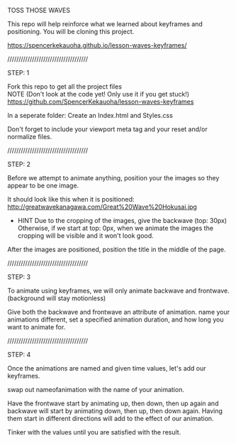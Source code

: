 TOSS THOSE WAVES

This repo will help reinforce what we learned about keyframes
and positioning.  You will be cloning this project.

https://spencerkekauoha.github.io/lesson-waves-keyframes/

////////////////////////////////////

STEP: 1

Fork this repo to get all the project files  
NOTE (Don't look at the code yet!  Only use it if you get stuck!)
https://github.com/SpencerKekauoha/lesson-waves-keyframes

In a seperate folder:
Create an Index.html and Styles.css

Don't forget to include your viewport meta tag and your reset and/or normalize files.

////////////////////////////////////

STEP: 2

Before we attempt to animate anything, position your the images so they appear to be
one image.

It should look like this when it is positioned:
http://greatwavekanagawa.com/Great%20Wave%20Hokusai.jpg

* HINT
Due to the cropping of the images, give the backwave (top: 30px)
Otherwise, if we start at top: 0px, when we animate the images the cropping will be visible
and it won't look good.


After the images are positioned, position the title in the middle of the page.

////////////////////////////////////

STEP: 3

To animate using keyframes, we will only animate backwave and frontwave.  (background will stay motionless)

Give both the backwave and frontwave an attribute of animation.
name your animations different, set a specified animation duration, and how long you want to animate for.

<!-- animation: wavey-back 5s infinite; -->


////////////////////////////////////

STEP: 4

Once the animations are named and given time values, let's
add our keyframes.

swap out nameofanimation with the name of your animation.

<!-- @keyframes nameofanimation {
  animate here
} -->

Have the frontwave start by animating up, then down, then up again
and backwave will start by animating down, then up, then down again.
Having them start in different directions will add to the effect
of our animation.

Tinker with the values until you are satisfied with the result.
